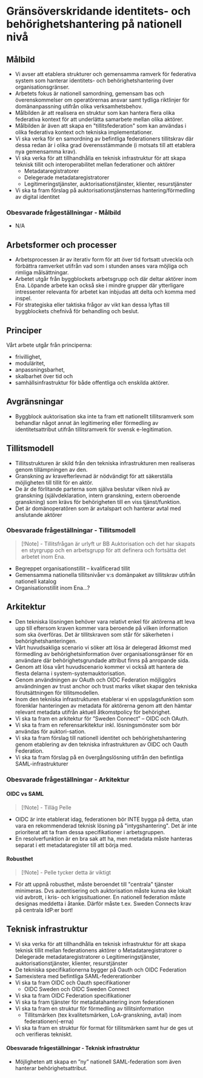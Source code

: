# Gränsöverskridande identitets- och behörighetshantering på nationell nivå

## Målbild

- Vi avser att etablera strukturer och gemensamma ramverk för federativa system som hanterar identitets- och behörighetshantering över organisationsgränser.
- Arbetets fokus är nationell samordning, gemensam bas och överenskommelser om operatörernas ansvar samt tydliga riktlinjer för domänanpassning utifrån olika verksamhetsbehov.
- Målbilden är att realisera en struktur som kan hantera flera olika federativa kontext för att underlätta samarbete mellan olika aktörer.
- Målbilden är även att skapa en "tillitsfederation" som kan användas i olika federativa kontext och tekniska implementationer. 
- Vi ska verka för en samordning av befintliga federationers tillitskrav där dessa redan är i olika grad överensstämmande (i motsats till att etablera nya gemensamma krav).
- Vi ska verka för att tillhandhålla en teknisk infrastruktur för att skapa teknisk tillit och interoperabilitet mellan federationer och aktörer
   -	Metadataregistratorer 
   -	Delegerade metadataregistratorer 
   -	Legitimeringstjänster, auktorisationstjänster, klienter, resurstjänster
- Vi ska ta fram förslag på auktorisationstjänsternas hantering/förmedling av digital identitet

### Obesvarade frågeställningar - Målbild
- N/A

## Arbetsformer och processer
- Arbetsprocessen är av iterativ form för att över tid fortsatt utveckla och förbättra ramverket utifrån vad som i stunden anses vara möjliga och rimliga målsättningar.
- Arbetet utgår från byggblockets arbetsgrupp och där deltar aktörer inom Ena. Löpande arbete kan också ske i mindre grupper där ytterligare intressenter relevanta för arbetet kan inbjudas att delta och komma med inspel. 
- För strategiska eller taktiska frågor av vikt kan dessa lyftas till byggblockets chefnivå för behandling och beslut.

## Principer

Vårt arbete utgår från principerna:
- frivillighet,
- moduläritet,
- anpassningsbarhet,
- skalbarhet över tid och
- samhällsinfrastruktur för både offentliga och enskilda aktörer.

## Avgränsningar
- Byggblock auktorisation ska inte ta fram ett nationellt tillitsramverk som behandlar något annat än legitimering eller förmedling av identitetsattribut utifrån tillitsramverk för svensk e-legitimation.

## Tillitsmodell

- Tillitsstrukturen är skild från den tekniska infrastrukturen men realiseras genom tillämpningen av den.
- Granskning av kravefterlevnad är nödvändigt för att säkerställa möjligheten till tillit för en aktör.
- De är de förlitande parterna som själva beslutar vilken nivå av granskning (självdeklaration, intern granskning, extern oberoende granskning) som krävs för behörigheten till en viss tjänst/funktion.
- Det är domänoperatören som är avtalspart och hanterar avtal med anslutande aktörer

### Obesvarade frågeställningar - Tillitsmodell
> [!Note] - Tillitsfrågan är urlyft ur BB Auktorisation och det har skapats en styrgrupp och en arbetsgrupp för att definera och fortsätta det arbetet inom Ena.
- Begreppet organisationstillit – kvalificerad tillit
- Gemensamma nationella tillitsnivåer v:s domänpaket av tillitskrav utifrån nationell katalog
- Organisationstillit inom Ena…?  

## Arkitektur

- Den tekniska lösningen behöver vara relativt enkel för aktörerna att leva upp till eftersom kraven kommer vara beroende på vilken information som ska överföras. Det är tillitskraven som står för säkerheten i behörighetshanteringen.
- Vårt huvudsakliga scenario vi söker att lösa är delegerad åtkomst med förmedling av behörighetsinformation över organisationsgränser för en användare där behörighetsgrundade attribut finns på anropande sida.
- Genom att lösa vårt huvudscenario kommer vi också att hantera de flesta delarna i system-systemauktorisation.
- Genom användningen av OAuth och OIDC Federation möjliggörs användningen av trust anchor och trust marks vilket skapar den tekniska förutsättningen för tillitsmodellen.
- Inom den tekniska infrastrukturen etablerar vi en uppslagsfunktion som förenklar hanteringen av metadata för aktörerna genom att den hämtar relevant metadata utifrån aktuell åtkomstpolicy för behörighet.
- Vi ska ta fram en arkitektur för ”Sweden Connect” – OIDC och OAuth.
- Vi ska ta fram en referensarkitektur inkl. lösningsmönster som bör användas för auktori-sation.
- Vi ska ta fram förslag till nationell identitet och behörighetshantering genom etablering av den tekniska infrastrukturen av OIDC och Oauth Federation.
- Vi ska ta fram förslag på en övergångslösning utifrån den befintliga SAML-infrastrukturer

### Obesvarade frågeställningar - Arkitektur

#### OIDC vs SAML

> [!Note] - Tilläg Pelle
- OIDC är inte etablerat idag, federationen bör INTE bygga på detta, utan vara en rekommenderad teknisk lösning på "intygshantering". Det är inte prioriterat att ta fram dessa specifikationer i arbetsgruppen.
- En resolverfunktion är en bra sak att ha, men metadata måste hanteras separat i ett metadataregister till att börja med.

#### Robusthet

> [!Note] - Pelle tycker detta är viktigt
- För att uppnå robusthet, måste beroendet till "centrala" tjänster minimeras. Dvs autentisering och auktorisation måste kunna ske lokalt vid avbrott, i kris- och krigssituationer. En nationell federation måste designas meddetta i åtanke. Därför måste t.ex. Sweden Connects krav på centrala IdP:er bort!

## Teknisk infrastruktur

- Vi ska verka för att tillhandhålla en teknisk infrastruktur för att skapa teknisk tillit mellan federationens aktörer
o	Metadataregistratorer 
o	Delegerade metadataregistratorer 
o	Legitimeringstjänster, auktorisationstjänster, klienter, resurstjänster
- De tekniska specifikationerna bygger på Oauth och OIDC Federation
- Samexistera med befintliga SAML-federerationber
- Vi ska ta fram OIDC och Oauth specifikationer
  - OIDC Sweden och OIDC Sweden Connect
- Vi ska ta fram OIDC Federation specifikationer
- Vi ska ta fram tjänster för metadatahantering inom federationen
- Vi ska ta fram en struktur för förmedling av tillitsinformation
  - Tillitsmärken (tex kvalitetsmärken, LoA-granskning, avtal) inom federationen(-erna) 
- Vi ska ta fram en struktur för format för tillitsmärken samt hur de ges ut och verifieras tekniskt.

#### Obesvarade frågeställningar - Teknisk infrastruktur

- Möjligheten att skapa en ”ny” nationell SAML-federation som även hanterar behörighetsattribut.

